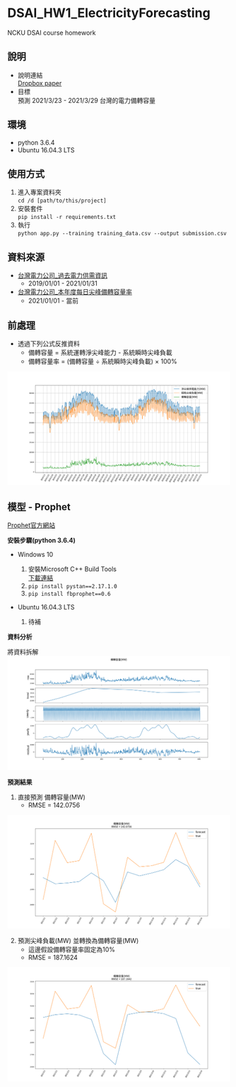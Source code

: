 # DSAI_HW1_ElectricityForecasting
NCKU DSAI course homework

## 說明
* 說明連結\
[Dropbox paper](https://www.dropbox.com/scl/fi/tx7md0teq0z4m3v20h5cp/DSAI-HW1-Electricity-Forecasting.paper?dl=0&rlkey=ajmzfqg0bjivr9bmcu8mqhv72)
* 目標\
預測 2021/3/23 - 2021/3/29 台灣的電力備轉容量

## 環境
* python 3.6.4
* Ubuntu 16.04.3 LTS

## 使用方式
1. 進入專案資料夾\
`cd /d [path/to/this/project]`
2. 安裝套件\
`pip install -r requirements.txt`
3. 執行\
`python app.py --training training_data.csv --output submission.csv`

## 資料來源
* [台灣電力公司_過去電力供需資訊](https://data.gov.tw/dataset/19995)
    * 2019/01/01 - 2021/01/31
* [台灣電力公司_本年度每日尖峰備轉容量率](https://data.gov.tw/dataset/25850)
    * 2021/01/01 - 當前

## 前處理
* 透過下列公式反推資料
    * 備轉容量 = 系統運轉淨尖峰能力 - 系統瞬時尖峰負載
    * 備轉容量率 = (備轉容量 ÷ 系統瞬時尖峰負載) × 100%

![](/img/supply_load_remain.png)

## 模型 - Prophet

[Prophet官方網站](https://facebook.github.io/prophet/)

**安裝步驟(python 3.6.4)**
* Windows 10
    1. 安裝Microsoft C++ Build Tools \
        [下載連結](https://visualstudio.microsoft.com/zh-hant/visual-cpp-build-tools/)
    2. `pip install pystan==2.17.1.0`
    3. `pip install fbprophet==0.6`

* Ubuntu 16.04.3 LTS
    1. 待補

**資料分析**

將資料拆解
![prophet_analize_remain](/img/prophet_analize_remain.png)

**預測結果**
1. 直接預測 備轉容量(MW)
    * RMSE = 142.0756

![prophet_predict_remain](/img/prophet_predict_remain.png)

2. 預測尖峰負載(MW) 並轉換為備轉容量(MW)
    * 這邊假設備轉容量率固定為10%
    * RMSE = 187.1624
    
![prophet_predict_load2remain](/img/prophet_predict_load2remain.png)
